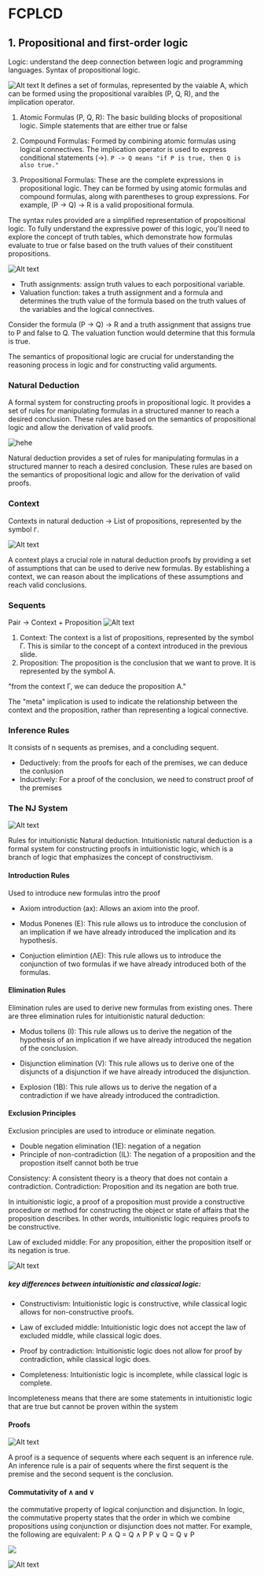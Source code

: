 # FCPLCD

## 1. Propositional and first-order logic

Logic: understand the deep connection between logic and programming languages.
Syntax of propositional logic.

![Alt text](images/image.png)
It defines a set of formulas, represented by the vaiable A, which can be formed using the propositional varaibles (P, Q, R), and the implication operator.

1. Atomic Formulas (P, Q, R): The basic building blocks of propositional logic. Simple statements that are either true or false
2. Compound Formulas: Formed by combining atomic formulas using logical connectives. The implication operator is used to express conditional statements (->). 
`P -> Q means "if P is true, then Q is also true."`

3. Propositional Formulas: These are the complete expressions in propositional logic. They can be formed by using atomic formulas and compound formulas, along with parentheses to group expressions. For example, (P -> Q) -> R is a valid propositional formula.

The syntax rules provided are a simplified representation of propositional logic. To fully understand the expressive power of this logic, you'll need to explore the concept of truth tables, which demonstrate how formulas evaluate to true or false based on the truth values of their constituent propositions.

![Alt text](images/image-1.png)

- Truth assignments: assign truth values  to each porpositional variable.
- Valuation function: takes a truth assignment and a formula and determines the truth value of the formula based on the truth values of the variables and the logical connectives.

Consider the formula (P -> Q) -> R and a truth assignment that assigns true to P and false to Q. The valuation function would determine that this formula is true.

The semantics of propositional logic are crucial for understanding the reasoning process in logic and for constructing valid arguments.

### Natural Deduction

A formal system for constructing proofs in propositional logic.
It provides a set of rules for manipulating formulas in a structured manner to reach a desired conclusion. These rules are based on the semantics of propositional logic and allow the derivation of valid proofs.

![hehe](images/image-2.png)

Natural deduction provides a set of rules for manipulating formulas in a structured manner to reach a desired conclusion. These rules are based on the semantics of propositional logic and allow for the derivation of valid proofs.

### Context

Contexts in natural deduction -> List of propositions, represented by the symbol `Γ`.

![Alt text](images/image-4.png)

A context plays a crucial role in natural deduction proofs by providing a set of assumptions that can be used to derive new formulas. By establishing a context, we can reason about the implications of these assumptions and reach valid conclusions.

### Sequents

Pair -> Context + Proposition
![Alt text](images/image-3.png)

1. Context: The context is a list of propositions, represented by the symbol Γ. This is similar to the concept of a context introduced in the previous slide.
2. Proposition: The proposition is the conclusion that we want to prove. It is represented by the symbol A.

"from the context Γ, we can deduce the proposition A."

The "meta" implication is used to indicate the relationship between the context and the proposition, rather than representing a logical connective.

### Inference Rules

It consists of n sequents as premises, and a concluding sequent.

- Deductively: from the proofs for each of the premises, we can deduce the conlusion
- Inductively: For a proof of the conclusion, we need to construct proof of the premises

### The NJ System

![Alt text](images/image-5.png)

Rules for intuitionistic Natural deduction. Intuitionistic natural deduction is a formal system for constructing proofs in intuitionistic logic, which is a branch of logic that emphasizes the concept of constructivism.

#### Introduction Rules
 Used to introduce new formulas intro the proof

- Axiom introduction (ax): Allows an axiom into the proof.

- Modus Ponenes (E): This rule allows us to introduce the conclusion of an implication if we have already introduced the implication and its hypothesis.

- Conjuction elimintion (ΛE): This rule allows us to introduce the conjunction of two formulas if we have already introduced both of the formulas.

#### Elimination Rules

Elimination rules are used to derive new formulas from existing ones. There are three elimination rules for intuitionistic natural deduction:

- Modus tollens (I): This rule allows us to derive the negation of the hypothesis of an implication if we have already introduced the negation of the conclusion.

- Disjunction elimination (V): This rule allows us to derive one of the disjuncts of a disjunction if we have already introduced the disjunction.

- Explosion (1B): This rule allows us to derive the negation of a contradiction if we have already introduced the contradiction.

#### Exclusion Principles

Exclusion principles are used to introduce or eliminate negation.

- Double negation elimination (1E): negation of a negation
- Principle of non-contradiction (IL): The negation of a proposition and the propostion itself cannot both be true

Consistency: A consistent theory is a theory that does not contain a contradiction.
Contradiction: Proposition and its negation are both true.

In intuitionistic logic, a proof of a proposition must provide a constructive procedure or method for constructing the object or state of affairs that the proposition describes. In other words, intuitionistic logic requires proofs to be constructive.

Law of excluded middle: For any proposition, either the proposition itself or its negation is true.

![Alt text](images/image-6.png)

##### key differences between intuitionistic and classical logic:

- Constructivism: Intuitionistic logic is constructive, while classical logic allows for non-constructive proofs.

- Law of excluded middle: Intuitionistic logic does not accept the law of excluded middle, while classical logic does.

- Proof by contradiction: Intuitionistic logic does not allow for proof by contradiction, while classical logic does.

- Completeness: Intuitionistic logic is incomplete, while classical logic is complete.

Incompleteness means that there are some statements in intuitionistic logic that are true but cannot be proven within the system


#### Proofs

![Alt text](images/image-7.png)

A proof is a sequence of sequents where each sequent is an inference rule.
An inference rule is a pair of sequents where the first sequent is the premise and the second sequent is the conclusion.

#### Commutativity of ∧ and ∨

the commutative property of logical conjunction and disjunction.
In logic, the commutative property states that the order in which we combine propositions using conjunction or disjunction does not matter.
For example, the following are equivalent:
P ∧ Q = Q ∧ P
P ∨ Q = Q ∨ P

![](images/image-8.png)



![Alt text](images/image-9.png)